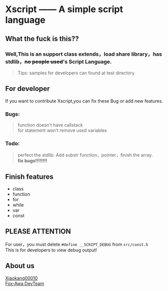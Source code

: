 # Xscript —— A simple script language

## What the fuck is this??
### Well,This is an support class extends，load share library，has stdlib，<s>no people used</s>'s Script Language.
> Tips: samples for developers can found at test directory

## For developer
If you want to contribute Xscript,you can fix these Bug or add new features.
### Bugs:
> function doesn't have callstack<br>
> for statement won't remove used variables<br>

### Todo:
> perfect the stdlib: Add substr function，pointer，finish the array.<br>
> **fix bugs!!!!!!!!**<bt>

## Finish features
- class
- function
- for
- while
- var
- const

## PLEASE ATTENTION

For user，you must delete `#define __SCRIPT_DEBUG` from `src/const.h`<br>
This is for developers to view debug output!<br>

## About us

[Xiaokang00010](https://github.com/xiaokang00010)<br>
[Fox-Awa DevTeam](https://github.com/Fox-Awa)